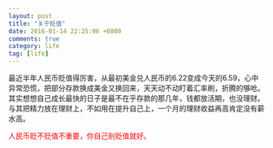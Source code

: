 ```yaml
---
layout: post
title: "关于贬值"
date: 2016-01-14 22:25:06 +0800
comments: true
category: life
tag: [life]
---
```


最近半年人民币贬值得厉害，从最初美金兑人民币的6.22变成今天的6.59，心中异常恐慌，把部分存款换成美金又换回来，天天动不动盯着汇率刷，折腾的够呛。其实想想自己成长最快的日子是最不在乎存款的那几年，钱都放活期，也没理财。与其把精力放在理财上，不如用在提升自己上，一个月的理财收益再高肯定没有薪水高。

<span style="color: #ff0000;">人民币贬不贬值不重要，你自己别贬值就好。</span>